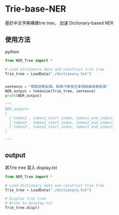# Trie-base-NER

基於中文字典構建trie tree， 加速 Dictionary-based NER

## 使用方法

python
```python
from NER_Tree import *

# Load dictionary data and construct trie tree
Trie_tree = LoadData("./dictionary.txt")


sentence = "顏面部撕裂傷，騎車汽車發生車禍致鼻樑撕裂傷"
NER_output = tokenize(Trie_tree, sentence)
print(NER_output)

"""
NER_output=
[
  ['token1', token1_start_index, token1_end_index],
  ['token2', token2_start_index, token2_end_index],
  ['token3', token3_start_index, token3_end_index],
]

"""

```

## output

將Trie tree 寫入 display.txt

```python
from NER_Tree import *

# Load dictionary data and construct trie tree
Trie_tree = LoadData("./dictionary.txt")

# Display trie tree
# Write to display.txt
Trie_tree.disp()
```
